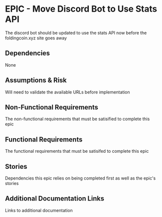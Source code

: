 # EPIC - Move Discord Bot to Use Stats API

The discord bot should be updated to use the stats API now before the foldingcoin.xyz site goes away

## Dependencies

None

## Assumptions & Risk

Will need to validate the available URLs before implementation

## Non-Functional Requirements

The non-functional requirements that must be satisified to complete this epic

## Functional Requirements

The functional requirements that must be satisifed to complete this epic

## Stories

Dependencies this epic relies on being completed first as well as the epic's stories

## Additional Documentation Links

Links to additional documentation